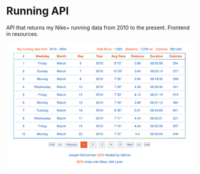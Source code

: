 # Running API

API that returns my Nike+ running data from 2010 to the present. Frontend in resources.

![Screenshot of app interface](src/main/resources/screenshot.png)